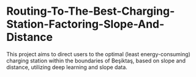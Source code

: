 # Routing-To-The-Best-Charging-Station-Factoring-Slope-And-Distance
This project aims to direct users to the optimal (least energy-consuming) charging station within the boundaries of Beşiktaş, based on slope and distance, utilizing deep learning and slope data.
